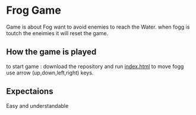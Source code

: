 # Frog Game
Game is about Fog want to avoid enemies to reach the Water.
when fogg is toutch the eneimies it will reset the game.

## How the game is played
to start game : download the repository and run [index.html](https://github.com/omarfesal/Frog-Game/blob/master/index.html)
to move fogg use arrow (up,down,left,right) keys.



## Expectaions
Easy and understandable
